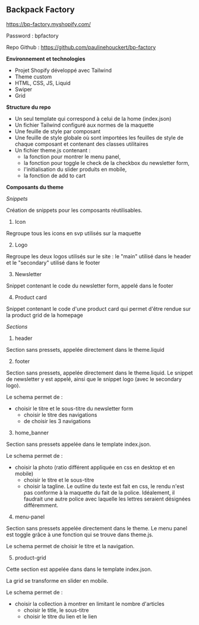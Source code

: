 ## Backpack Factory

https://bp-factory.myshopify.com/

Password : bpfactory

Repo Github : https://github.com/paulinehouckert/bp-factory 

**Environnement et technologies**
 - Projet Shopify développé avec Tailwind
 - Theme custom
 - HTML, CSS, JS, Liquid
 - Swiper
 - Grid

**Structure du repo**
- Un seul template qui correspond à celui de la home (index.json)
- Un fichier Tailwind configuré aux normes de la maquette
- Une feuille de style par composant
- Une feuille de style globale où sont importées les feuilles de style de chaque composant et contenant des classes utilitaires
- Un fichier theme.js contenant :
	- la fonction pour montrer le menu panel, 
	- la fonction pour toggle le check de la checkbox du newsletter form, 
	- l'initialisation du slider produits en mobile, 
	- la fonction de add to cart

**Composants du theme**

*Snippets*

Création de snippets pour les composants réutilisables.
 1. Icon
	 
   Regroupe tous les icons en svp utilisés sur la maquette 
 
 2. Logo
	 
   Regroupe les deux logos utilisés sur le site : le "main" utilisé dans le header et le "secondary" utilisé dans le footer
 
 3. Newsletter
	
  Snippet contenant le code du newsletter form, appelé dans le footer
 
 4. Product card
	 
   Snippet contenant le code d'une product card qui permet d'être rendue sur la product grid de la homepage

*Sections*

 1. header
	 
   Section sans pressets, appelée directement dans le theme.liquid
 
 2. footer
	 
   Section sans pressets, appelée directement dans le theme.liquid. Le snippet de newsletter y est appelé, ainsi que le snippet logo (avec le secondary logo). 
	 
   Le schema permet de :
	 
   - choisir le titre et le sous-titre du newsletter form
	 - choisir le titre des navigations
	 - de choisir les 3 navigations
 
 3. home_banner
	 
   Section sans pressets appelée dans le template index.json.
	 
   Le schema permet de :
	 
   - choisir la photo (ratio différent appliquée en css en desktop et en mobile)
	 - choisir le titre et le sous-titre
	 - choisir la tagline. Le outline du texte est fait en css, le rendu n'est pas conforme à la maquette du fait de la police. Idéalement, il faudrait une autre police avec laquelle les lettres seraient désignées différemment.
 
 4. menu-panel
	
  Section sans pressets appelée directement dans le theme. Le menu panel est toggle grâce à une fonction qui se trouve dans theme.js.
	
  Le schema permet de choisir le titre et la navigation.
 
 5. product-grid
	
  Cette section est appelée dans dans le template index.json.
	
  La grid se transforme en slider en mobile.
	
  Le schema permet de :
	
  - choisir la collection à montrer en limitant le nombre d'articles
	- choisir le title, le sous-titre
	- choisir le titre du lien et le lien
